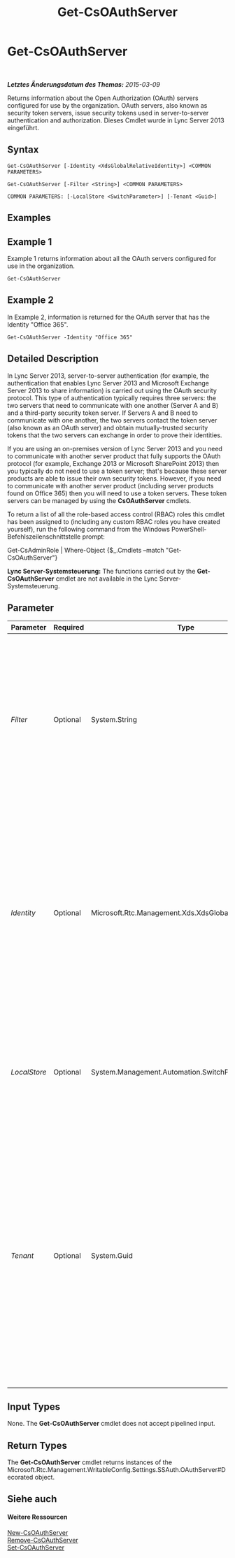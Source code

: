 ﻿---
title: Get-CsOAuthServer
TOCTitle: Get-CsOAuthServer
ms:assetid: c2a61eb0-cdff-4069-99e4-2bdf42812f47
ms:mtpsurl: https://technet.microsoft.com/de-de/library/JJ205238(v=OCS.15)
ms:contentKeyID: 49295312
ms.date: 05/19/2016
mtps_version: v=OCS.15
ms.translationtype: HT
---

# Get-CsOAuthServer

 

_**Letztes Änderungsdatum des Themas:** 2015-03-09_

Returns information about the Open Authorization (OAuth) servers configured for use by the organization. OAuth servers, also known as security token servers, issue security tokens used in server-to-server authentication and authorization. Dieses Cmdlet wurde in Lync Server 2013 eingeführt.

## Syntax

    Get-CsOAuthServer [-Identity <XdsGlobalRelativeIdentity>] <COMMON PARAMETERS>

    Get-CsOAuthServer [-Filter <String>] <COMMON PARAMETERS>

    COMMON PARAMETERS: [-LocalStore <SwitchParameter>] [-Tenant <Guid>]

## Examples

## Example 1

Example 1 returns information about all the OAuth servers configured for use in the organization.

    Get-CsOAuthServer

## Example 2

In Example 2, information is returned for the OAuth server that has the Identity "Office 365".

    Get-CsOAuthServer -Identity "Office 365"

## Detailed Description

In Lync Server 2013, server-to-server authentication (for example, the authentication that enables Lync Server 2013 and Microsoft Exchange Server 2013 to share information) is carried out using the OAuth security protocol. This type of authentication typically requires three servers: the two servers that need to communicate with one another (Server A and B) and a third-party security token server. If Servers A and B need to communicate with one another, the two servers contact the token server (also known as an OAuth server) and obtain mutually-trusted security tokens that the two servers can exchange in order to prove their identities.

If you are using an on-premises version of Lync Server 2013 and you need to communicate with another server product that fully supports the OAuth protocol (for example, Exchange 2013 or Microsoft SharePoint 2013) then you typically do not need to use a token server; that's because these server products are able to issue their own security tokens. However, if you need to communicate with another server product (including server products found on Office 365) then you will need to use a token servers. These token servers can be managed by using the **CsOAuthServer** cmdlets.

To return a list of all the role-based access control (RBAC) roles this cmdlet has been assigned to (including any custom RBAC roles you have created yourself), run the following command from the Windows PowerShell-Befehlszeilenschnittstelle prompt:

Get-CsAdminRole | Where-Object {$\_.Cmdlets –match "Get-CsOAuthServer"}

**Lync Server-Systemsteuerung:** The functions carried out by the **Get-CsOAuthServer** cmdlet are not available in the Lync Server-Systemsteuerung.

## Parameter


<table>
<colgroup>
<col style="width: 25%" />
<col style="width: 25%" />
<col style="width: 25%" />
<col style="width: 25%" />
</colgroup>
<thead>
<tr class="header">
<th>Parameter</th>
<th>Required</th>
<th>Type</th>
<th>Description</th>
</tr>
</thead>
<tbody>
<tr class="odd">
<td><p><em>Filter</em></p></td>
<td><p>Optional</p></td>
<td><p>System.String</p></td>
<td><p>Enables you to use wildcard characters in order to return one or more OAuth servers. For example, to return all of the OAuth servers that have an Identity that includes the string value &quot;Microsoft&quot; use this syntax:</p>
<p>-Filter &quot;*Microsoft*&quot;</p></td>
</tr>
<tr class="even">
<td><p><em>Identity</em></p></td>
<td><p>Optional</p></td>
<td><p>Microsoft.Rtc.Management.Xds.XdsGlobalRelativeIdentity</p></td>
<td><p>Unique identifier for the OAuth server to be returned. For example:</p>
<p>-Identity &quot;Office 365&quot;</p>
<p>If neither the Identity parameter nor the Filter parameter is included in the command then the <strong>Get-CsOAuthServer</strong> cmdlet will return information about all your OAuth servers.</p></td>
</tr>
<tr class="odd">
<td><p><em>LocalStore</em></p></td>
<td><p>Optional</p></td>
<td><p>System.Management.Automation.SwitchParameter</p></td>
<td><p>Retrieves the OAuth service data from the local replica of the Central Management store rather than from the Central Management store itself.</p></td>
</tr>
<tr class="even">
<td><p><em>Tenant</em></p></td>
<td><p>Optional</p></td>
<td><p>System.Guid</p></td>
<td><p>Globally unique identifier (GUID) of the Skype for Business Online tenant account whose OAuth server settings are to be retrieved.</p>
<p>For example:</p>
<p>–Tenant &quot;38aad667-af54-4397-aaa7-e94c79ec2308&quot;</p>
<p>You can return the tenant ID for each of your tenants by running this command:</p>
<p>Get-CsTenant | Select-Object DisplayName, TenantID</p></td>
</tr>
</tbody>
</table>


## Input Types

None. The **Get-CsOAuthServer** cmdlet does not accept pipelined input.

## Return Types

The **Get-CsOAuthServer** cmdlet returns instances of the Microsoft.Rtc.Management.WritableConfig.Settings.SSAuth.OAuthServer\#Decorated object.

## Siehe auch

#### Weitere Ressourcen

[New-CsOAuthServer](new-csoauthserver.md)  
[Remove-CsOAuthServer](remove-csoauthserver.md)  
[Set-CsOAuthServer](set-csoauthserver.md)

